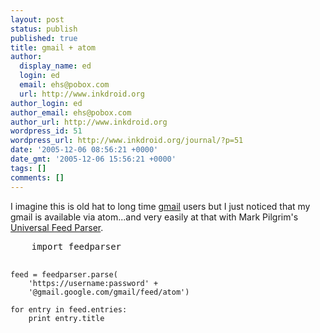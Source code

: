 ```yaml
---
layout: post
status: publish
published: true
title: gmail + atom
author:
  display_name: ed
  login: ed
  email: ehs@pobox.com
  url: http://www.inkdroid.org
author_login: ed
author_email: ehs@pobox.com
author_url: http://www.inkdroid.org
wordpress_id: 51
wordpress_url: http://www.inkdroid.org/journal/?p=51
date: '2005-12-06 08:56:21 +0000'
date_gmt: '2005-12-06 15:56:21 +0000'
tags: []
comments: []
---
```

<p>I imagine this is old hat to long time <a href="http://gmail.com">gmail</a> users but I just noticed that my gmail is available via atom...and very easily at that with Mark Pilgrim's <a href="http://feedparser.org/">Universal Feed Parser</a>.</p>
<pre lang="python">
    import feedparser

    feed = feedparser.parse(
        'https://username:password' + 
        '@gmail.google.com/gmail/feed/atom')

    for entry in feed.entries:
        print entry.title
</pre>
